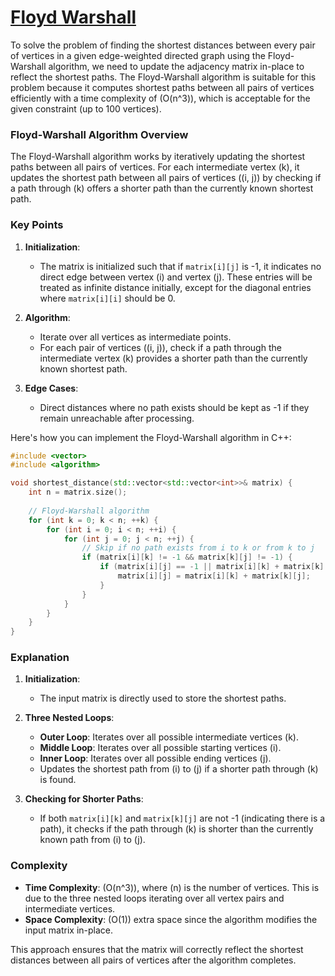 # [Floyd Warshall](https://www.geeksforgeeks.org/problems/implementing-floyd-warshall2042/1)

To solve the problem of finding the shortest distances between every pair of vertices in a given edge-weighted directed graph using the Floyd-Warshall algorithm, we need to update the adjacency matrix in-place to reflect the shortest paths. The Floyd-Warshall algorithm is suitable for this problem because it computes shortest paths between all pairs of vertices efficiently with a time complexity of \(O(n^3)\), which is acceptable for the given constraint (up to 100 vertices).

### Floyd-Warshall Algorithm Overview

The Floyd-Warshall algorithm works by iteratively updating the shortest paths between all pairs of vertices. For each intermediate vertex \(k\), it updates the shortest path between all pairs of vertices \((i, j)\) by checking if a path through \(k\) offers a shorter path than the currently known shortest path.

### Key Points

1. **Initialization**:
   - The matrix is initialized such that if `matrix[i][j]` is -1, it indicates no direct edge between vertex \(i\) and vertex \(j\). These entries will be treated as infinite distance initially, except for the diagonal entries where `matrix[i][i]` should be 0.

2. **Algorithm**:
   - Iterate over all vertices as intermediate points.
   - For each pair of vertices \((i, j)\), check if a path through the intermediate vertex \(k\) provides a shorter path than the currently known shortest path.

3. **Edge Cases**:
   - Direct distances where no path exists should be kept as -1 if they remain unreachable after processing.

Here's how you can implement the Floyd-Warshall algorithm in C++:

```cpp
#include <vector>
#include <algorithm>

void shortest_distance(std::vector<std::vector<int>>& matrix) {
    int n = matrix.size();
    
    // Floyd-Warshall algorithm
    for (int k = 0; k < n; ++k) {
        for (int i = 0; i < n; ++i) {
            for (int j = 0; j < n; ++j) {
                // Skip if no path exists from i to k or from k to j
                if (matrix[i][k] != -1 && matrix[k][j] != -1) {
                    if (matrix[i][j] == -1 || matrix[i][k] + matrix[k][j] < matrix[i][j]) {
                        matrix[i][j] = matrix[i][k] + matrix[k][j];
                    }
                }
            }
        }
    }
}
```

### Explanation

1. **Initialization**:
   - The input matrix is directly used to store the shortest paths.

2. **Three Nested Loops**:
   - **Outer Loop**: Iterates over all possible intermediate vertices \(k\).
   - **Middle Loop**: Iterates over all possible starting vertices \(i\).
   - **Inner Loop**: Iterates over all possible ending vertices \(j\).
   - Updates the shortest path from \(i\) to \(j\) if a shorter path through \(k\) is found.

3. **Checking for Shorter Paths**:
   - If both `matrix[i][k]` and `matrix[k][j]` are not -1 (indicating there is a path), it checks if the path through \(k\) is shorter than the currently known path from \(i\) to \(j\).

### Complexity

- **Time Complexity**: \(O(n^3)\), where \(n\) is the number of vertices. This is due to the three nested loops iterating over all vertex pairs and intermediate vertices.
- **Space Complexity**: \(O(1)\) extra space since the algorithm modifies the input matrix in-place.

This approach ensures that the matrix will correctly reflect the shortest distances between all pairs of vertices after the algorithm completes.

